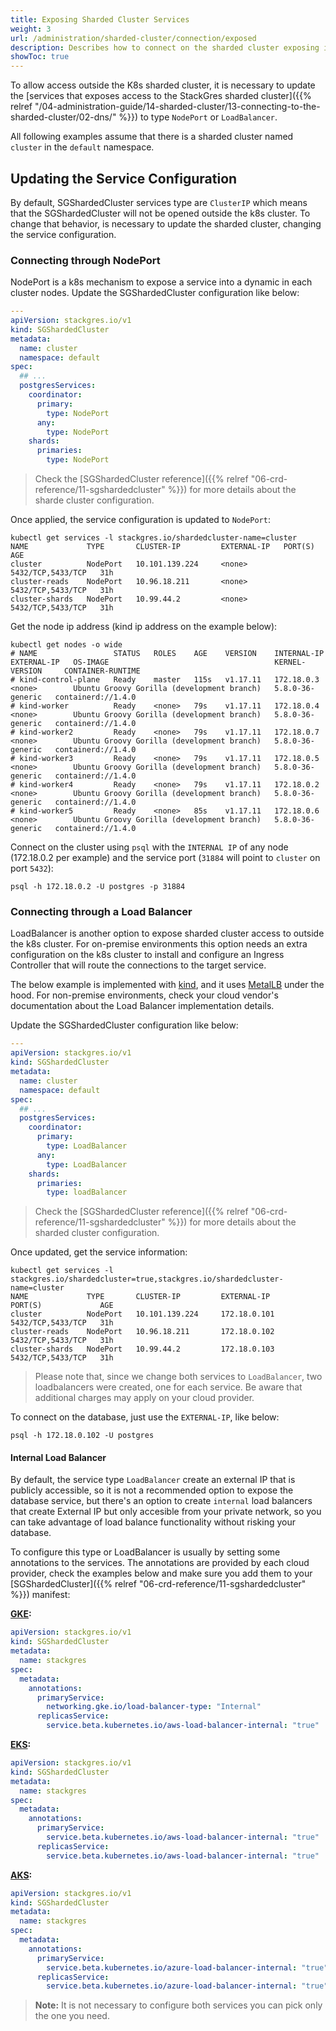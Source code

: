 ```yaml
---
title: Exposing Sharded Cluster Services
weight: 3
url: /administration/sharded-cluster/connection/exposed
description: Describes how to connect on the sharded cluster exposing its services on the internet.
showToc: true
---
```


To allow access outside the K8s sharded cluster, it is necessary to update the [services that exposes access to the StackGres sharded cluster]({{% relref "/04-administration-guide/14-sharded-cluster/13-connecting-to-the-sharded-cluster/02-dns/" %}}) to type `NodePort` or `LoadBalancer`.

All following examples assume that there is a sharded cluster named `cluster` in the `default` namespace.

## Updating the Service Configuration

By default, SGShardedCluster services type are `ClusterIP` which means that the SGShardedCluster will not be opened outside the k8s cluster. To change that behavior, is necessary to update the sharded cluster, changing the service configuration.

### Connecting through NodePort

NodePort is a k8s mechanism to expose a service into a dynamic in each cluster nodes.
Update the SGShardedCluster configuration like below:

```yaml
---
apiVersion: stackgres.io/v1
kind: SGShardedCluster
metadata:
  name: cluster
  namespace: default
spec:
  ## ...
  postgresServices:
    coordinator:
      primary:
        type: NodePort
      any:
        type: NodePort
    shards:
      primaries:
        type: NodePort
```

> Check the [SGShardedCluster reference]({{% relref "06-crd-reference/11-sgshardedcluster" %}}) for more details about the sharde cluster configuration.

Once applied, the service configuration is updated to `NodePort`:

```
kubectl get services -l stackgres.io/shardedcluster-name=cluster
NAME             TYPE       CLUSTER-IP         EXTERNAL-IP   PORT(S)             AGE
cluster          NodePort   10.101.139.224     <none>        5432/TCP,5433/TCP   31h
cluster-reads    NodePort   10.96.18.211       <none>        5432/TCP,5433/TCP   31h
cluster-shards   NodePort   10.99.44.2         <none>        5432/TCP,5433/TCP   31h
```

Get the node ip address (kind ip address on the example below):

```
kubectl get nodes -o wide
# NAME                 STATUS   ROLES    AGE    VERSION    INTERNAL-IP   EXTERNAL-IP   OS-IMAGE                                     KERNEL-VERSION     CONTAINER-RUNTIME
# kind-control-plane   Ready    master   115s   v1.17.11   172.18.0.3    <none>        Ubuntu Groovy Gorilla (development branch)   5.8.0-36-generic   containerd://1.4.0
# kind-worker          Ready    <none>   79s    v1.17.11   172.18.0.4    <none>        Ubuntu Groovy Gorilla (development branch)   5.8.0-36-generic   containerd://1.4.0
# kind-worker2         Ready    <none>   79s    v1.17.11   172.18.0.7    <none>        Ubuntu Groovy Gorilla (development branch)   5.8.0-36-generic   containerd://1.4.0
# kind-worker3         Ready    <none>   79s    v1.17.11   172.18.0.5    <none>        Ubuntu Groovy Gorilla (development branch)   5.8.0-36-generic   containerd://1.4.0
# kind-worker4         Ready    <none>   79s    v1.17.11   172.18.0.2    <none>        Ubuntu Groovy Gorilla (development branch)   5.8.0-36-generic   containerd://1.4.0
# kind-worker5         Ready    <none>   85s    v1.17.11   172.18.0.6    <none>        Ubuntu Groovy Gorilla (development branch)   5.8.0-36-generic   containerd://1.4.0
```

Connect on the cluster using `psql` with the `INTERNAL IP` of any node (172.18.0.2 per example) and the service port (`31884` will point to `cluster` on port `5432`):

```
psql -h 172.18.0.2 -U postgres -p 31884
```

### Connecting through a Load Balancer

LoadBalancer is another option to expose sharded cluster access to outside the k8s cluster.
For on-premise environments this option needs an extra configuration on the k8s cluster to install and configure an Ingress Controller that will route the connections to the target service.

The below example is implemented with [kind](https://kind.sigs.k8s.io/), and it uses [MetalLB](https://metallb.universe.tf/) under the hood.
For non-premise environments, check your cloud vendor's documentation about the Load Balancer implementation details.

Update the SGShardedCluster configuration like below:

```yaml
---
apiVersion: stackgres.io/v1
kind: SGShardedCluster
metadata:
  name: cluster
  namespace: default
spec:
  ## ...
  postgresServices:
    coordinator:
      primary:
        type: LoadBalancer
      any:
        type: LoadBalancer
    shards:
      primaries:
        type: loadBalancer
```

> Check the [SGShardedCluster reference]({{% relref "06-crd-reference/11-sgshardedcluster" %}}) for more details about the sharded cluster configuration.

Once updated, get the service information:

```
kubectl get services -l stackgres.io/shardedcluster=true,stackgres.io/shardedcluster-name=cluster
NAME             TYPE       CLUSTER-IP         EXTERNAL-IP         PORT(S)             AGE
cluster          NodePort   10.101.139.224     172.18.0.101        5432/TCP,5433/TCP   31h
cluster-reads    NodePort   10.96.18.211       172.18.0.102        5432/TCP,5433/TCP   31h
cluster-shards   NodePort   10.99.44.2         172.18.0.103        5432/TCP,5433/TCP   31h
```

> Please note that, since we change both services to `LoadBalancer`, two loadbalancers were created, one for each service. 
> Be aware that additional charges may apply on your cloud provider.

To connect on the database, just use the `EXTERNAL-IP`, like below:

```
psql -h 172.18.0.102 -U postgres
```

#### Internal Load Balancer

By default, the service type `LoadBalancer` create an external IP that is publicly accessible, so it is not a recommended option to expose the database service, but there's an option to create `internal` load balancers that create External IP but only accesible from your private network, so you can take advantage of load balance functionality without risking your database.

To configure this type or LoadBalancer is usually by setting some annotations to the services. The annotations are provided by each cloud provider, check the examples below and make sure you add them to your [SGShardedCluster]({{% relref "06-crd-reference/11-sgshardedcluster" %}}) manifest:


**[GKE](https://cloud.google.com/kubernetes-engine/docs/how-to/internal-load-balancing):**

```yaml
apiVersion: stackgres.io/v1
kind: SGShardedCluster
metadata:
  name: stackgres
spec:
  metadata:
    annotations:
      primaryService:
        networking.gke.io/load-balancer-type: "Internal"
      replicasService:
        service.beta.kubernetes.io/aws-load-balancer-internal: "true"
```


**[EKS](https://docs.aws.amazon.com/eks/latest/userguide/network-load-balancing.html):**

```yaml
apiVersion: stackgres.io/v1
kind: SGShardedCluster
metadata:
  name: stackgres
spec:
  metadata:
    annotations:
      primaryService:
        service.beta.kubernetes.io/aws-load-balancer-internal: "true"
      replicasService:
        service.beta.kubernetes.io/aws-load-balancer-internal: "true"
```

**[AKS](https://docs.microsoft.com/en-us/azure/aks/internal-lb):**

```yaml
apiVersion: stackgres.io/v1
kind: SGShardedCluster
metadata:
  name: stackgres
spec:
  metadata:
    annotations:
      primaryService:
        service.beta.kubernetes.io/azure-load-balancer-internal: "true"
      replicasService:
        service.beta.kubernetes.io/azure-load-balancer-internal: "true"
```


>**Note:** It is not necessary to configure both services you can pick only the one you need.
